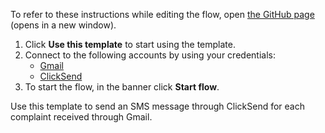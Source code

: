 To refer to these instructions while editing the flow, open [the GitHub page](https://github.com/ot4i/app-connect-templates/blob/main/resources/markdown/Send%20an%20SMS%20message%20through%20ClickSend%20for%20each%20complaint%20received%20through%20Gmail_instructions.md) (opens in a new window).

1. Click **Use this template** to start using the template.
2. Connect to the following accounts by using your credentials:
   - [Gmail](https://www.ibm.com/docs/en/app-connect/containers_cd?topic=apps-gmail)
   - [ClickSend](https://www.ibm.com/docs/en/app-connect/containers_cd?topic=apps-clicksend)
3. To start the flow, in the banner click **Start flow**.

Use this template to send an SMS message through ClickSend for each complaint received through Gmail.
